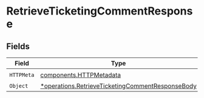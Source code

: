 # RetrieveTicketingCommentResponse


## Fields

| Field                                                                                                               | Type                                                                                                                | Required                                                                                                            | Description                                                                                                         |
| ------------------------------------------------------------------------------------------------------------------- | ------------------------------------------------------------------------------------------------------------------- | ------------------------------------------------------------------------------------------------------------------- | ------------------------------------------------------------------------------------------------------------------- |
| `HTTPMeta`                                                                                                          | [components.HTTPMetadata](../../models/components/httpmetadata.md)                                                  | :heavy_check_mark:                                                                                                  | N/A                                                                                                                 |
| `Object`                                                                                                            | [*operations.RetrieveTicketingCommentResponseBody](../../models/operations/retrieveticketingcommentresponsebody.md) | :heavy_minus_sign:                                                                                                  | N/A                                                                                                                 |